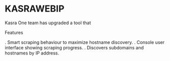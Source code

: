 # KASRAWEBIP


Kasra One team has upgraded a tool that


Features

. Smart scraping behaviour to maximize hostname discovery.
. Console user interface showing scraping progress.
. Discovers subdomains and hostnames by IP address.
